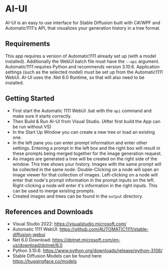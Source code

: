# AI-UI

AI-UI is an easy to use interface for Stable Diffusion built with C#/WPF and  Automatic1111's API, that visualizes your generation history in a tree format.


## Requirements

This app requires a version of Automatic1111 already set up (with a model installed). Additionally the WebUI batch file must have the `--api` argument. Automatic1111 requires Python and recommends version 3.10.6. Application settings (such as the selected model) must be set up from the Automatic1111 WebUI. AI-UI uses the .Net 6.0 Runtime, so that will also need to be installed.


## Getting Started
- First start the Automatic 1111 WebUI .bat with the `api` command and make sure it starts correctly.
- Then Build & Run AI-UI from Visual Studio. (After first build the App can be run without VS)
- In the Start Up Window you can create a new tree or load an existing one.
- In the left pane you can enter prompt information and enter other settings. Entering a prompt in the left box and the right box will result in these prompts being merged together for the image generation request.
- As images are generated a tree will be created on the right side of the window. This tree shows your history. Images with the same prompt will be collected in the same node. Double-Clicking on a node will open an image viewer for that collection of images. Left-clicking on a node will enter that node's prompt information in the prompt inputs on the left. Right-clicking a node will enter it's information in the right inputs. This can be used to merge existing prompts.
- Created images and trees can be found in the `output` directory.

## References and Downloads

- Visual Studio 2022: https://visualstudio.microsoft.com/
- Automatic 1111 WebUI: https://github.com/AUTOMATIC1111/stable-diffusion-webui
- Net 6.0 Download: https://dotnet.microsoft.com/en-us/download/dotnet/6.0
- Python 3.10.6: https://www.python.org/downloads/release/python-3106/
- Stable Diffusion Models can be found here: https://huggingface.co/models